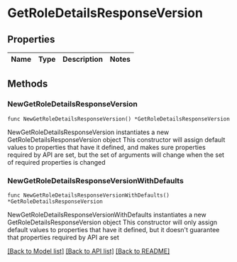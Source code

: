 # GetRoleDetailsResponseVersion

## Properties

Name | Type | Description | Notes
------------ | ------------- | ------------- | -------------

## Methods

### NewGetRoleDetailsResponseVersion

`func NewGetRoleDetailsResponseVersion() *GetRoleDetailsResponseVersion`

NewGetRoleDetailsResponseVersion instantiates a new GetRoleDetailsResponseVersion object
This constructor will assign default values to properties that have it defined,
and makes sure properties required by API are set, but the set of arguments
will change when the set of required properties is changed

### NewGetRoleDetailsResponseVersionWithDefaults

`func NewGetRoleDetailsResponseVersionWithDefaults() *GetRoleDetailsResponseVersion`

NewGetRoleDetailsResponseVersionWithDefaults instantiates a new GetRoleDetailsResponseVersion object
This constructor will only assign default values to properties that have it defined,
but it doesn't guarantee that properties required by API are set


[[Back to Model list]](../README.md#documentation-for-models) [[Back to API list]](../README.md#documentation-for-api-endpoints) [[Back to README]](../README.md)


